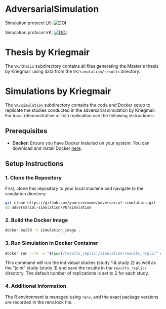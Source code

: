 # AdversarialSimulation

Simulation protocol LK: [![DOI](https://zenodo.org/badge/754060177.svg)](https://zenodo.org/doi/10.5281/zenodo.10792671)

Simulation protocol VK: [![DOI](https://zenodo.org/badge/DOI/10.5281/zenodo.11458547.svg)](https://doi.org/10.5281/zenodo.11458547)


# Thesis by Kriegmair

The `VK/thesis` subdirectory contains all files generating the Master's thesis by Kriegmair using data from the `VK/simulation/results` directory.

# Simulations by Kriegmair

The `VK/simulation` subdirectory contains the code and Docker setup to replicate the studies conducted in the adversarial simulation by Kriegmair. For local (demonstrative or full) replication use the following instructions:

## Prerequisites

- **Docker**: Ensure you have Docker installed on your system. You can download and install Docker [here](https://www.docker.com/get-started).

## Setup Instructions

### 1. Clone the Repository

First, clone this repository to your local machine and navigate to the simulation directory:

```bash
git clone https://github.com/yourusername/adversarial-simulation.git
cd adversarial-simulation/VK/simulation
```

### 2. Build the Docker Image

```bash
docker build -t simulation_image .
```

### 3. Run Simulation in Docker Container

```bash
docker run --rm -v "$(pwd)/results_replic:/simulation/results_replic" simulation_image
```

This command will run the individual studies (study 1 & study 2) as well as the "joint" study (study 3) and save the results in the `results_replic/` directory. The default number of replications is set to 2 for each study. 

### 4. Additional Information

The R environment is managed using `renv`, and the exact package versions are recorded in the renv.lock file.